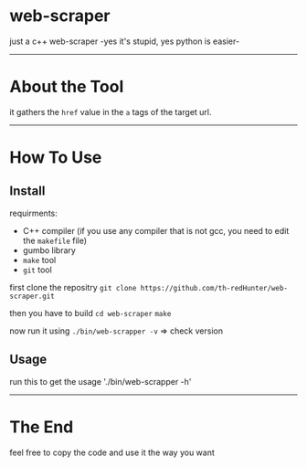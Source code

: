 # web-scraper
just a c++ web-scraper -yes it's stupid, yes python is easier-

---
# About the Tool
it gathers the `href` value in the `a` tags of the target url. 

---
# How To Use
## Install
requirments:
- C++ compiler (if you use any compiler that is not gcc, you need to edit the `makefile` file)
- gumbo library
- `make` tool
- `git` tool

first clone the repositry
`git clone https://github.com/th-redHunter/web-scraper.git`

then you have to build
`cd web-scraper`
`make`

now run it using
`./bin/web-scrapper -v` => check version

## Usage
run this to get the usage
'./bin/web-scrapper -h'

---
# The End
feel free to copy the code and use it the way you want
